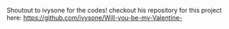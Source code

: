 Shoutout to ivysone for the codes! checkout his repository for this project here: https://github.com/ivysone/Will-you-be-my-Valentine-
